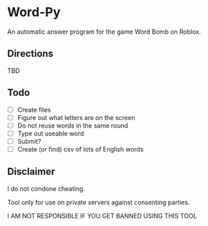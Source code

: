 # Word-Py
An automatic answer program for the game Word Bomb on Roblox. 

## Directions
TBD

## Todo
- [ ] Create files
- [ ] Figure out what letters are on the screen
- [ ] Do not reuse words in the same round
- [ ] Type out useable word
- [ ] Submit?
- [ ] Create (or find) csv of lots of English words

## Disclaimer
I do not condone cheating.

Tool only for use on private servers against consenting parties.

I AM NOT RESPONSIBLE IF YOU GET BANNED USING THIS TOOL
